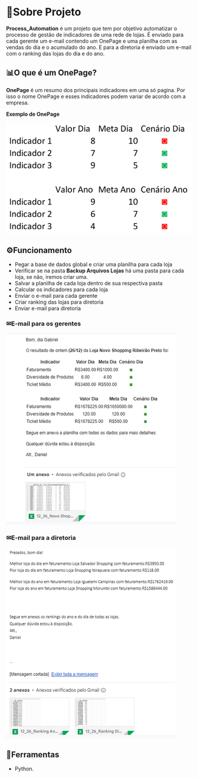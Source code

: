 # 📖Sobre  Projeto

**Process_Automation** é um projeto que tem por objetivo automatizar o processo de gestão de indicadores de uma rede de lojas. É enviado para cada gerente um e-mail contendo um OnePage e uma planilha com as vendas do dia e o acumulado do ano. E para a diretoria é enviado um e-mail com o ranking das lojas do dia e do ano.

## 📊O que é um OnePage?
**OnePage** é um resumo dos principais indicadores em uma só pagina. Por isso o nome OnePage e esses indicadores podem variar de acordo com a empresa. 


**Exemplo de OnePage**

![exempli_onepage](https://github.com/DanielCardosoMDS/Python/blob/main/Process_Automation/Imagens/OnePage.PNG)

## ⚙Funcionamento
* Pegar a base de dados global e criar uma planilha para cada loja
* Verificar se na pasta **Backup Arquivos Lojas** há uma pasta para cada loja, se não, iremos criar uma.
* Salvar a planilha de cada loja dentro de sua respectiva pasta
* Calcular os indicadores para cada loja
* Enviar o e-mail para cada gerente
* Criar ranking das lojas para diretoria
* Enviar e-mail para diretoria

### ✉E-mail para os gerentes
![email_gerente](https://github.com/DanielCardosoMDS/Python/blob/main/Process_Automation/Imagens/e-mail_final_gerente.PNG)

### ✉E-mail para a diretoria
![email_gerente](https://github.com/DanielCardosoMDS/Python/blob/main/Process_Automation/Imagens/e-mail_final_diretoria.PNG)

## 🔧Ferramentas
- Python.

